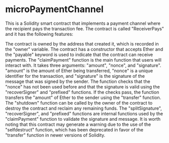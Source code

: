 # microPaymentChannel


This is a Solidity smart contract that implements a payment channel where the recipient pays the transaction fee. The contract is called "ReceiverPays" and it has the following features:

The contract is owned by the address that created it, which is recorded in the "owner" variable.
The contract has a constructor that accepts Ether and the "payable" keyword is used to indicate that the contract can receive payments.
The "claimPayment" function is the main function that users will interact with. It takes three arguments: "amount", "nonce", and "signature". "amount" is the amount of Ether being transferred, "nonce" is a unique identifier for the transaction, and "signature" is the signature of the message that was signed by the sender. The function checks that the "nonce" has not been used before and that the signature is valid using the "recoverSigner" and "prefixed" functions. If the checks pass, the function transfers the "amount" of Ether to the sender using the "transfer" function.
The "shutdown" function can be called by the owner of the contract to destroy the contract and reclaim any remaining funds.
The "splitSignature", "recoverSigner", and "prefixed" functions are internal functions used by the "claimPayment" function to validate the signature and message.
It is worth noting that this contract may generate a warning due to the use of the "selfdestruct" function, which has been deprecated in favor of the "transfer" function in newer versions of Solidity.
